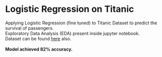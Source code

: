 # Logistic Regression on Titanic

Applying Logistic Regression (fine tuned) to Titanic Dataset to predict the survival of passengers.
<br>Exploratory Data Analysis (EDA) present inside jupyter notebook.
<br>Dataset can be found [here](https://www.kaggle.com/c/titanic/data) also.
<br><br><b>Model achieved 82% accuracy.</b>
